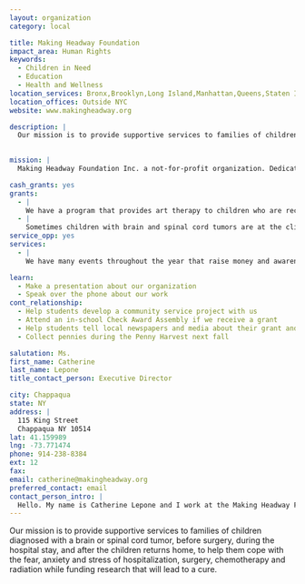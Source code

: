 ```yaml
---
layout: organization
category: local

title: Making Headway Foundation
impact_area: Human Rights
keywords: 
  - Children in Need
  - Education
  - Health and Wellness
location_services: Bronx,Brooklyn,Long Island,Manhattan,Queens,Staten Island,Greater New York,Outside NYC
location_offices: Outside NYC
website: www.makingheadway.org

description: |
  Our mission is to provide supportive services to families of children diagnosed with a brain or spinal cord tumor, before surgery, during the hospital stay, and after the children returns home, to help them cope with the fear, anxiety and stress of hospitalization, surgery, chemotherapy and radiation while funding research that will lead to a cure.

  
mission: |
  Making Headway Foundation Inc. a not-for-profit organization. Dedicated to the Care, Comfort, and Cure of Children with Brain and Spinal Cord Tumors & Other Catastrophic Neurological Illnesses 

cash_grants: yes
grants: 
  - |
    We have a program that provides art therapy to children who are receiving treatment in the clinic.  These kids are very ill and sometimes have to be at the clinic all day receiving chemo and visiting the doctor.  The art program really cheers them up and makes their long days at the hospital much easier.  We can use some help in raising money for art supplies.  $1,000 per year is needed.
  - |
    Sometimes children with brain and spinal cord tumors are at the clinic for a long time getting their medicine and treatment.  We provide a yoga instructor to visit the kids and help them deal with their pain and stress.  This can really make them feel much happier as they work on getting cured of their illness.  $2,000 is needed for her supplies.
service_opp: yes
services: 
  - |
    We have many events throughout the year that raise money and awareness for Making Headway's Programs.  They are held in NY, NJ and CT.

learn: 
  - Make a presentation about our organization
  - Speak over the phone about our work
cont_relationship: 
  - Help students develop a community service project with us
  - Attend an in-school Check Award Assembly if we receive a grant
  - Help students tell local newspapers and media about their grant and/or project with us
  - Collect pennies during the Penny Harvest next fall

salutation: Ms.
first_name: Catherine
last_name: Lepone
title_contact_person: Executive Director

city: Chappaqua
state: NY
address: |
  115 King Street  
  Chappaqua NY 10514
lat: 41.159989
lng: -73.771474
phone: 914-238-8384
ext: 12
fax: 
email: catherine@makingheadway.org
preferred_contact: email
contact_person_intro: |
  Hello. My name is Catherine Lepone and I work at the Making Headway Foundation. I have worked with many charities over the years and Making Headway is the most special so far.  I love helping children who are sick so that they feel the support and love of others while they are fighting whatever is making them ill.
---
```

Our mission is to provide supportive services to families of children diagnosed with a brain or spinal cord tumor, before surgery, during the hospital stay, and after the children returns home, to help them cope with the fear, anxiety and stress of hospitalization, surgery, chemotherapy and radiation while funding research that will lead to a cure.

